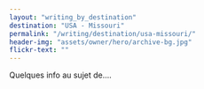 ```yaml
---
layout: "writing_by_destination"
destination: "USA - Missouri"
permalink: "/writing/destination/usa-missouri/"
header-img: "assets/owner/hero/archive-bg.jpg"
flickr-text: ""
---
```


Quelques info au sujet de....